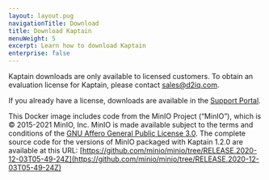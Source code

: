 ```yaml
---
layout: layout.pug
navigationTitle: Download
title: Download Kaptain
menuWeight: 5
excerpt: Learn how to download Kaptain
enterprise: false
---
```


<!-- markdownlint-disable MD034 -->

Kaptain downloads are only available to licensed customers. To obtain an evaluation license for Kaptain, please contact <a href="mailto:sales@d2iq.com">sales@d2iq.com</a>.

If you already have a license, downloads are available in the [Support Portal][support-portal].

This Docker image includes code from the MinIO Project (“MinIO”), which is © 2015-2021 MinIO, Inc. MinIO is made available subject to the terms and conditions of the [GNU Affero General Public License 3.0](https://www.gnu.org/licenses/agpl-3.0.en.html). The complete source code for the versions of MinIO packaged with Kaptain 1.2.0 are available at this URL: [https://github.com/minio/minio/tree/RELEASE.2020-12-03T05-49-24Z](https://github.com/minio/minio/tree/RELEASE.2020-12-03T05-49-24Z)

[support-portal]: https://support.d2iq.com/hc/en-us/
